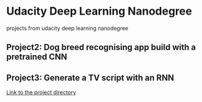 # Udacity Deep Learning Nanodegree
projects from udacity deep learning nanodegree

## Project2: Dog breed recognising app build with a pretrained CNN

## Project3: Generate a TV script with an RNN
[Link to the project directory]()
